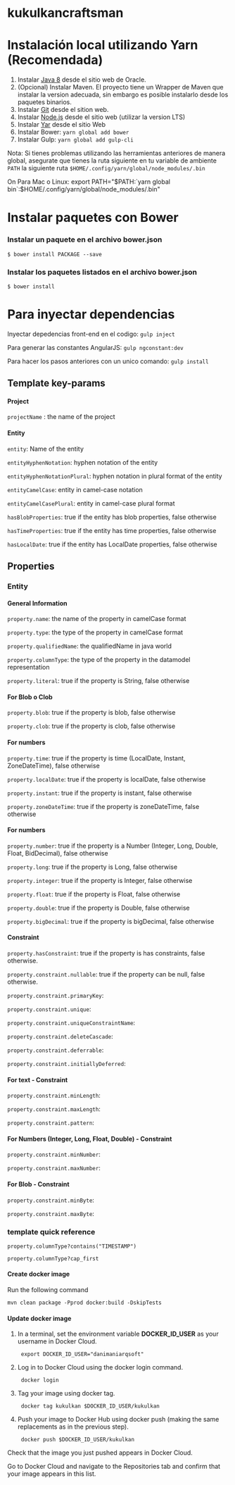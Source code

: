 # kukulkancraftsman
 
# Instalación local utilizando Yarn (Recomendada)
1. Instalar [Java 8](http://www.oracle.com/technetwork/java/javase/downloads/index.html) desde el sitio web de Oracle. 
2. (Opcional) Instalar Maven. El proyecto tiene un Wrapper de Maven que instalar la version adecuada, sin embargo es posible instalarlo desde los paquetes binarios.
3. Instalar [Git](https://git-scm.com/) desde el sition web.
4. Instalar [Node.js](https://nodejs.org/es/) desde el sitio web (utilizar la version LTS)
5. Instalar [Yar](https://yarnpkg.com/en/docs/install) desde el sitio Web
7. Instalar Bower: `yarn global add bower`
8. Instalar Gulp: `yarn global add gulp-cli`

Nota: Si tienes problemas utilizando las herramientas anteriores de manera global, asegurate que tienes la ruta siguiente en tu variable de ambiente `PATH` la siguiente ruta `$HOME/.config/yarn/global/node_modules/.bin`

On Para Mac o Linux: export PATH="$PATH:`yarn global bin`:$HOME/.config/yarn/global/node_modules/.bin"

# Instalar paquetes con Bower

### Instalar un paquete en el archivo bower.json
`$ bower install PACKAGE --save`
### Instalar los paquetes listados en el archivo bower.json
`$ bower install`


# Para inyectar dependencias

Inyectar depedencias front-end en el codigo:
 `gulp inject`

Para generar las constantes AngularJS:
 `gulp ngconstant:dev`

Para hacer los pasos anteriores con un unico comando:
 `gulp install`
 
 
## Template key-params

#### Project

`projectName` : the name of the project

#### Entity

`entity`: Name of the entity

`entityHyphenNotation`: hyphen notation of the entity

`entityHyphenNotationPlural`: hyphen notation in plural format of the entity

`entityCamelCase`: entity in camel-case notation

`entityCamelCasePlural`: entity in camel-case plural format

`hasBlobProperties`: true if the entity has blob properties, false otherwise

`hasTimeProperties`: true if the entity has time properties, false otherwise

`hasLocalDate`: true if the entity has LocalDate properties, false otherwise

## Properties

### Entity

#### General Information

`property.name`: the name of the property in camelCase format 

`property.type`: the type of the property in camelCase format 

`property.qualifiedName`: the qualifiedName in java world 

`property.columnType`: the type of the property in the datamodel representation 

`property.literal`: true if the property is String, false otherwise 

#### For Blob o Clob

`property.blob`: true if the property is blob, false otherwise 

`property.clob`: true if the property is clob, false otherwise 

#### For numbers

`property.time`: true if the property is time (LocalDate, Instant, ZoneDateTime), false otherwise 

`property.localDate`: true if the property is localDate, false otherwise 

`property.instant`: true if the property is instant, false otherwise 

`property.zoneDateTime`: true if the property is zoneDateTime, false otherwise 

#### For numbers

`property.number`: true if the property is a Number (Integer, Long, Double, Float, BidDecimal), false otherwise 

`property.long`: true if the property is Long, false otherwise 

`property.integer`: true if the property is Integer, false otherwise 

`property.float`: true if the property is Float, false otherwise 

`property.double`: true if the property is Double, false otherwise 

`property.bigDecimal`: true if the property is bigDecimal, false otherwise 

#### Constraint

`property.hasConstraint`: true if the property is has constraints, false otherwise. 

`property.constraint.nullable`: true if the property can be null, false otherwise.

`property.constraint.primaryKey`:

`property.constraint.unique`:

`property.constraint.uniqueConstraintName`:

`property.constraint.deleteCascade`:

`property.constraint.deferrable`:

`property.constraint.initiallyDeferred`:

#### For text - Constraint

`property.constraint.minLength`:

`property.constraint.maxLength`:

`property.constraint.pattern`:

#### For Numbers (Integer, Long, Float, Double) - Constraint

`property.constraint.minNumber`:

`property.constraint.maxNumber`:

#### For Blob - Constraint

`property.constraint.minByte`:

`property.constraint.maxByte`:


### template quick reference

`property.columnType?contains("TIMESTAMP")`

`property.columnType?cap_first`

#### Create docker image

Run the following command

	mvn clean package -Pprod docker:build -DskipTests

#### Update docker image

1. In a terminal, set the environment variable **DOCKER_ID_USER** as your username in Docker Cloud.

	    export DOCKER_ID_USER="danimaniarqsoft"

2. Log in to Docker Cloud using the docker login command.

	    docker login

3. Tag your image using docker tag.

	    docker tag kukulkan $DOCKER_ID_USER/kukulkan

4. Push your image to Docker Hub using docker push (making the same replacements as in the previous step).

	    docker push $DOCKER_ID_USER/kukulkan

Check that the image you just pushed appears in Docker Cloud.

Go to Docker Cloud and navigate to the Repositories tab and confirm that your image appears in this list.
